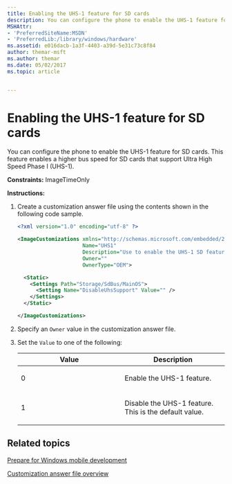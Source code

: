 ```yaml
---
title: Enabling the UHS-1 feature for SD cards
description: You can configure the phone to enable the UHS-1 feature for SD cards. This feature enables a higher bus speed for SD cards that support Ultra High Speed Phase I (UHS-1).
MSHAttr:
- 'PreferredSiteName:MSDN'
- 'PreferredLib:/library/windows/hardware'
ms.assetid: e016dacb-1a3f-4403-a39d-5e31c73c8f84
author: themar-msft
ms.author: themar
ms.date: 05/02/2017
ms.topic: article


---
```


# Enabling the UHS-1 feature for SD cards


You can configure the phone to enable the UHS-1 feature for SD cards. This feature enables a higher bus speed for SD cards that support Ultra High Speed Phase I (UHS-1).

<a href="" id="constraints---imagetimeonly"></a>**Constraints:** ImageTimeOnly  

<a href="" id="instructions-"></a>**Instructions:**  
1.  Create a customization answer file using the contents shown in the following code sample.

    ```XML
    <?xml version="1.0" encoding="utf-8" ?>  

    <ImageCustomizations xmlns="http://schemas.microsoft.com/embedded/2004/10/ImageUpdate"  
                         Name="UHS1"  
                         Description="Use to enable the UHS-1 SD feature."  
                         Owner=""  
                         OwnerType="OEM"> 

      <Static>  
        <Settings Path="Storage/SdBus/MainOS">  
          <Setting Name="DisableUhsSupport" Value="" />   
        </Settings>  
      </Static>

    </ImageCustomizations>
    ```

2.  Specify an `Owner` value in the customization answer file.

3.  Set the `Value` to one of the following:

    <table>
    <colgroup>
    <col width="50%" />
    <col width="50%" />
    </colgroup>
    <thead>
    <tr class="header">
    <th>Value</th>
    <th>Description</th>
    </tr>
    </thead>
    <tbody>
    <tr class="odd">
    <td><p>0</p></td>
    <td><p>Enable the UHS-1 feature.</p></td>
    </tr>
    <tr class="even">
    <td><p>1</p></td>
    <td><p>Disable the UHS-1 feature. This is the default value.</p></td>
    </tr>
    </tbody>
    </table>

## Related topics

[Prepare for Windows mobile development](https://docs.microsoft.com/en-us/windows-hardware/manufacture/mobile/preparing-for-windows-mobile-development)

[Customization answer file overview](https://docs.microsoft.com/en-us/windows-hardware/customize/mobile/mcsf/customization-answer-file)
